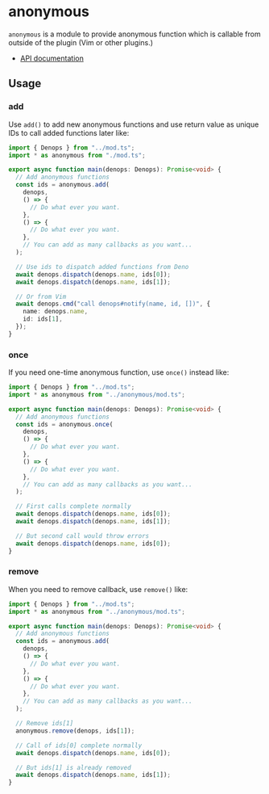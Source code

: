 # anonymous

`anonymous` is a module to provide anonymous function which is callable from
outside of the plugin (Vim or other plugins.)

- [API documentation](https://doc.deno.land/https/deno.land/x/denops_std/anonymous/mod.ts)

## Usage

### add

Use `add()` to add new anonymous functions and use return value as unique IDs to
call added functions later like:

```typescript
import { Denops } from "../mod.ts";
import * as anonymous from "./mod.ts";

export async function main(denops: Denops): Promise<void> {
  // Add anonymous functions
  const ids = anonymous.add(
    denops,
    () => {
      // Do what ever you want.
    },
    () => {
      // Do what ever you want.
    },
    // You can add as many callbacks as you want...
  );

  // Use ids to dispatch added functions from Deno
  await denops.dispatch(denops.name, ids[0]);
  await denops.dispatch(denops.name, ids[1]);

  // Or from Vim
  await denops.cmd("call denops#notify(name, id, [])", {
    name: denops.name,
    id: ids[1],
  });
}
```

### once

If you need one-time anonymous function, use `once()` instead like:

```typescript
import { Denops } from "../mod.ts";
import * as anonymous from "../anonymous/mod.ts";

export async function main(denops: Denops): Promise<void> {
  // Add anonymous functions
  const ids = anonymous.once(
    denops,
    () => {
      // Do what ever you want.
    },
    () => {
      // Do what ever you want.
    },
    // You can add as many callbacks as you want...
  );

  // First calls complete normally
  await denops.dispatch(denops.name, ids[0]);
  await denops.dispatch(denops.name, ids[1]);

  // But second call would throw errors
  await denops.dispatch(denops.name, ids[0]);
}
```

### remove

When you need to remove callback, use `remove()` like:

```typescript
import { Denops } from "../mod.ts";
import * as anonymous from "../anonymous/mod.ts";

export async function main(denops: Denops): Promise<void> {
  // Add anonymous functions
  const ids = anonymous.add(
    denops,
    () => {
      // Do what ever you want.
    },
    () => {
      // Do what ever you want.
    },
    // You can add as many callbacks as you want...
  );

  // Remove ids[1]
  anonymous.remove(denops, ids[1]);

  // Call of ids[0] complete normally
  await denops.dispatch(denops.name, ids[0]);

  // But ids[1] is already removed
  await denops.dispatch(denops.name, ids[1]);
}
```
